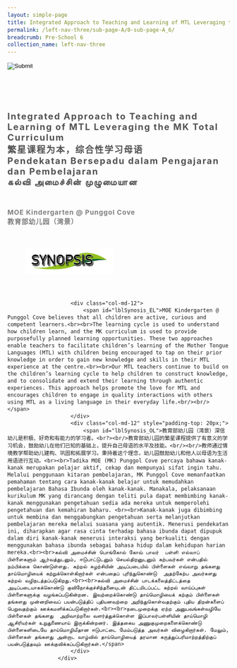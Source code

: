 ```yaml
---
layout: simple-page
title: Integrated Approach to Teaching and Learning of MTL Leveraging the MK Total Curriculum
permalink: /left-nav-three/sub-page-A/0-sub-page-A_6/
breadcrumb: Pre-School 6 
collection_name: left-nav-three
---
```




<input type="image" name="btnBack" id="btnBack" onclick="goBack()" src="/images/btnBack.png" style="height:70px;">


<link href="/misc/bootstrap.min.css" rel="stylesheet" />
<link href="/misc/Site.css" rel="stylesheet" />
<style>
    .divSPMain {
        padding: 20px;
        padding-top: 20px;
        text-align: justify;
        border-radius: 20px;
    }
    .divSPInfo {
        padding-top: 1px;
    }
</style>

<script>
        function goBack() {
          window.history.back();
        }
        </script>
        
<div id="PanelSess">
   <div class="col-md-12" style="padding-top: 40px;">
                    <span id="lblTitle_EL" style="font-weight: bold; font-size: 20px; letter-spacing: 2px; color: #525252">Integrated Approach to Teaching and Learning of MTL Leveraging the MK Total Curriculum<br>繁星课程为本，综合性学习母语<br>Pendekatan Bersepadu dalam Pengajaran dan Pembelajaran <br>கல்வி அமைச்சின் முழுமையான </span>
                </div>
                <div class="col-md-12" style="padding-top: 30px;">
                    <b style="font-size: 17px; color: #525252; display: none;">SCHOOL / ORGANISATION</b><br />
                    <span id="lblOrg_EL" style="font-weight: bold; font-size: 15px; letter-spacing: 1px; color: #7f7f7f">MOE Kindergarten @ Punggol Cove<br>教育部幼儿园（湾景）</span>
                </div>
    <div class="row divSPMain">
        <h2 style="text-decoration: underline; padding-left: 20px;">
            <img src="/images/sessions/HderSynopsis.png" style="height: 60px;width:199px;" /></h2>
        <div class="col-md-2">
        </div>
    </div>
    <div class="col-md-2">
    </div>
<div class="divSPInfo col-md-10">

                        <div class="col-md-12">
                            <span id="lblSynosis_EL">MOE Kindergarten @ Punggol Cove believes that all children are active, curious and competent learners.<br><br>The learning cycle is used to understand how children learn, and the MK curriculum is used to provide purposefully planned learning opportunities. These two approaches enable teachers to facilitate children’s learning of the Mother Tongue Languages (MTL) with children being encouraged to tap on their prior knowledge in order to gain new knowledge and skills in their MTL experience at the centre.<br><br>Our MTL teachers continue to build on the children’s learning cycle to help children to construct knowledge, and to consolidate and extend their learning through authentic experiences. This approach helps promote the love for MTL and encourages children to engage in quality interactions with others using MTL as a living language in their everyday life.<br/><br/> </span>
                        </div>
                        <div class="col-md-12" style="padding-top: 20px;">
                            <span id="lblSynosis_OL">教育部幼儿园（湾景）深信幼儿是积极、好奇和有能力的学习者。<br?><br/>教育部幼儿园的繁星课程提供了有意义的学习机会，鼓励幼儿在他们已知的基础上，提升自己母语的水平及技能。<br/><br/>教师通过情境教学帮助幼儿建构、巩固和拓展学习。秉持着这个理念，幼儿园鼓励幼儿和他人以母语为生活用语进行互动。<br><br>Tadika MOE (MK) Punggol Cove percaya bahawa kanak-kanak merupakan pelajar aktif, cekap dan mempunyai sifat ingin tahu. Melalui penggunaan kitaran pembelajaran, MK Punggol Cove memanfaatkan pemahaman tentang cara kanak-kanak belajar untuk memudahkan pembelajaran Bahasa Ibunda oleh kanak-kanak. Manakala, pelaksanaan kurikulum MK yang dirancang dengan teliti pula dapat membimbing kanak-kanak menggunakan pengetahuan sedia ada mereka untuk memperolehi pengetahuan dan kemahiran baharu. <br><br>Kanak-kanak juga dibimbing untuk membina dan menggabungkan pengetahuan serta melanjutkan pembelajaran mereka melalui suasana yang autentik. Menerusi pendekatan ini, diharapkan agar rasa cinta terhadap bahasa ibunda dapat dipupuk dalam diri kanak-kanak menerusi interaksi yang berkualiti dengan menggunakan bahasa ibunda sebagai bahasa hidup dalam kehidupan harian mereka.<br><br>கல்வி அமைச்சின் பொங்கோல் கோவ் பாலர்  பள்ளி எல்லாப் பிள்ளைகளும் ஆர்வத்துடனும், ஈடுபாட்டுடனும் செயல்திறனுடனும் கற்பவர்கள் என்பதில் நம்பிக்கை கொண்டுள்ளது. கற்றல் சுழற்சியின் அடிப்படையில் பிள்ளைகள் எவ்வாறு தங்களது தாய்மொழியைக் கற்றுக்கொள்கிறார்கள் என்பதைப் புரிந்துகொண்டு  அதற்கேற்ப அவர்களது  கற்றல் வழிநடத்தப்படுகிறது.<br><br>கல்வி அமைச்சின் பாடக்கலைத்திட்டத்தை அடிப்படையாகக்கொண்டு குவிநோக்குச்சிந்தனையுடன் திட்டமிடப்பட்ட கற்றல் வாய்ப்புகள் பிள்ளைகளுக்கு வழங்கப்படுகின்றன. இவற்றைக்கொண்டு தாய்மொழியைக் கற்கும் பிள்ளைகள் தங்களது முன்னறிவைப் பயன்படுத்திப் புதியனவற்றை அறிந்துகொள்வதற்கும் புதிய திறன்களைப் பெறுவதற்கும் ஊக்கமளிக்கப்படுகிறார்கள்.<br><br>நடைமுறைக்கு ஏற்ற அனுபவங்கள்வழியே பிள்ளைகள் தங்களது  அறிவாற்றலை வளர்த்துக்கொள்ள இப்பாலர்பள்ளியின் தாய்மொழி ஆசிரியர்கள் உறுதுணையாய் இருக்கின்றனர். இத்தகைய அணுகுமுறைகளைக்கொண்டு  பிள்ளைகளிடையே தாய்மொழிமீதான ஈடுபாட்டை மேம்படுத்த அவர்கள் விழைகிறார்கள். மேலும், பிள்ளைகள் தங்களது அன்றாட வாழ்வில் தாய்மொழியைத் தரமான கருத்துப்பரிமாற்றத்திற்குப் பயன்படுத்தவும் ஊக்குவிக்கப்படுகிறார்கள்.</span>
                        </div>
                    </div>

</div>
